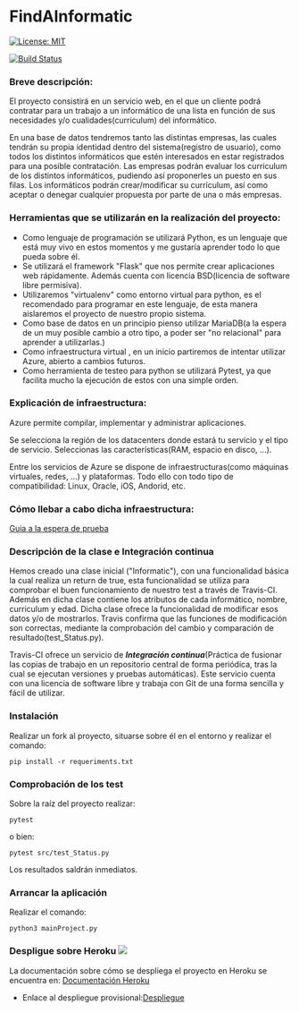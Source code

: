 # FindAInformatic

[![License: MIT](https://img.shields.io/badge/License-MIT-yellow.svg)](https://opensource.org/licenses/MIT)

[![Build Status](https://travis-ci.org/JotaGalera/FindAInformatic.svg?branch=master)](https://travis-ci.org/JotaGalera/FindAInformatic)


### Breve descripción:
El proyecto consistirá en un servicio web, en el que un cliente podrá contratar para un trabajo a un informático de una lista en función de sus necesidades y/o cualidades(curriculum) del informático.

En una base de datos tendremos tanto las distintas empresas, las cuales tendrán su propia identidad dentro del sistema(registro de usuario), como todos los distintos informáticos que estén interesados en estar registrados para una posible contratación.
Las empresas podrán evaluar los currículum de los distintos informáticos, pudiendo así proponerles un puesto en sus filas.
Los informáticos podrán crear/modificar su currículum, así como aceptar o denegar cualquier propuesta por parte de una o más empresas.

### Herramientas que se utilizarán en la realización del proyecto:

- Como lenguaje de programación se utilizará Python, es un lenguaje que está muy vivo en estos momentos y me gustaría aprender todo lo que pueda sobre él.
- Se utilizará el framework "Flask" que nos permite crear aplicaciones web rápidamente. Además cuenta con licencia BSD(licencia de software libre permisiva).
- Utilizaremos "virtualenv" como entorno virtual para python, es el recomendado para programar en este lenguaje, de esta manera aislaremos el proyecto de nuestro propio sistema.
- Como base de datos en un principio pienso utilizar MariaDB(a la espera de un muy posible cambio a otro tipo, a poder ser "no relacional" para aprender a utilizarlas.)
- Como infraestructura virtual , en un inicio partiremos de intentar utilizar Azure, abierto a cambios futuros.
- Como herramienta de testeo para python se utilizará Pytest, ya que facilita mucho la ejecución de estos con una simple orden.


### Explicación de infraestructura:

Azure permite compilar, implementar y administrar aplicaciones.

Se selecciona la región de los datacenters donde estará tu servicio y el tipo de servicio.
Seleccionas las características(RAM, espacio en disco, ...).

Entre los servicios de Azure se dispone de infraestructuras(como máquinas virtuales, redes, ...) y plataformas. Todo ello con todo tipo de compatibilidad: Linux, Oracle, iOS, Andorid, etc.

### Cómo llebar a cabo dicha infraestructura:

[Guia a la espera de prueba](https://docs.microsoft.com/en-us/azure/virtual-machines/linux/quick-create-portal)

### Descripción de la clase e Integración continua

Hemos creado una clase inicial ("Informatic"), con una funcionalidad básica la cual realiza un return de true, esta funcionalidad se utiliza para comprobar el buen funcionamiento de nuestro test a través de Travis-CI. Además en dicha clase contiene los atributos de cada informático, nombre, curriculum y edad. Dicha clase ofrece la funcionalidad de modificar esos datos y/o de mostrarlos. Travis confirma que las funciones de modificación son correctas, mediante la comprobación del cambio y comparación de resultado(test_Status.py).

Travis-CI ofrece un servicio de ___Integración continua___(Práctica de fusionar las copias de trabajo en un repositorio central de forma periódica, tras la cual se ejecutan versiones y pruebas automáticas). Este servicio cuenta con una licencia de software libre y trabaja con Git de una forma sencilla y fácil de utilizar.

### Instalación

Realizar un fork al proyecto, situarse sobre él en el entorno y realizar el comando:
~~~~
pip install -r requeriments.txt
~~~~

### Comprobación de los test

Sobre la raíz del proyecto realizar:
~~~~
pytest
~~~~
o bien:
~~~~
pytest src/test_Status.py
~~~~
Los resultados saldrán inmediatos.

### Arrancar la aplicación

Realizar el comando:

~~~~
python3 mainProject.py
~~~~

### Despligue sobre Heroku [![](https://www.herokucdn.com/deploy/button.svg)](https://findainformatic.herokuapp.com/)

La documentación sobre cómo se despliega el proyecto en Heroku se encuentra en:
[Documentación Heroku](https://jotagalera.github.io/FindAInformatic/Heroku)

*  Enlace al despliegue provisional:[Despliegue](https://findainformatic.herokuapp.com/)
